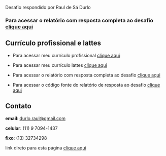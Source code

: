 
Desafio respondido por Raul de Sá Durlo

### **Para acessar o relatório com resposta completa ao desafio** [clique aqui](https://rdurl0.github.io/Desafio-IEL-CNPq/docs/desafio.html)

## Currículo profissional e lattes

  - Para acessar meu currículo profissional [clique
    aqui](https://github.com/rdurl0/Desafio-IEL-CNPq/blob/master/data/CV_Raul.pdf)

  - Para acessar meu currículo lattes [clique
    aqui](http://lattes.cnpq.br/8549263887619790)

  - Para acessar o relatório com resposta completa ao desafio [clique
    aqui](https://rdurl0.github.io/Desafio-IEL-CNPq/docs/desafio.html)

  - Para acessar o código fonte do relatório de resposta ao desafio
    [clique
    aqui](https://github.com/rdurl0/Desafio-IEL-CNPq/blob/master/docs/desafio.Rmd)

## Contato

**email**: <durlo.raul@gmail.com>

**celular**: (11) 9 7094-1437

**fixo**: (13) 32734298

link direto para esta página [clique
aqui](https://rdurl0.github.io/Desafio-IEL-CNPq/)
